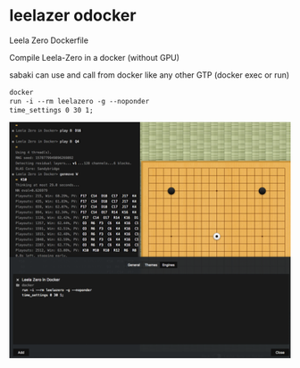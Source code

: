 # leelazer odocker
Leela Zero Dockerfile

Compile Leela-Zero in a docker (without GPU)

sabaki can use and call from docker like any other GTP
(docker exec or run)

```
docker
run -i --rm leelazero -g --noponder
time_settings 0 30 1;
```

![sabaki](images/Screen%20Shot%202018-03-25%20at%2022.27.47.png "Sabaki")
